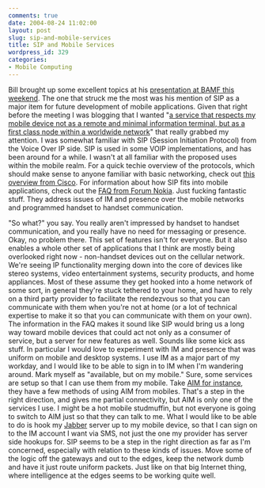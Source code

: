 ```yaml
---
comments: true
date: 2004-08-24 11:02:00
layout: post
slug: sip-and-mobile-services
title: SIP and Mobile Services
wordpress_id: 329
categories:
- Mobile Computing
---
```


Bill brought up some excellent topics at his [presentation at BAMF this weekend](http://billday.com/2004/08/21/bamf-j2me-at-five-slides). The one that struck me the most was his mention of SIP as a major item for future development of mobile applications. Given that right before the meeting I was blogging that I wanted "[a service that respects my mobile device not as a remote and minimal information terminal, but as a first class node within a worldwide network](http://www.bitsplitter.net/blog/index.php?p=328)" that really grabbed my attention. I was somewhat familiar with SIP (Session Initiation Protocol) from the Voice Over IP side. SIP is used in some VOIP implementations, and has been around for a while. I wasn't at all familiar with the proposed uses within the mobile realm. For a quick techie overview of the protocols, which should make sense to anyone familiar with basic networking, check out [this overview from Cisco](http://www.cisco.com/univercd/cc/td/doc/product/voice/sipsols/biggulp/bgsipov.htm). For information about how SIP fits into mobile applications, check out the [FAQ from Forum Nokia](http://nds1.forum.nokia.com/nnds/ForumDownloadServlet?id=5039&name=SIP%5FFAQ%5Fv1%5F0%5Fen%2Epdf). Just fucking fantastic stuff. They address issues of IM and presence over the mobile networks and programmed handset to handset communication.

"So what?" you say. You really aren't impressed by handset to handset communication, and you really have no need for messaging or presence. Okay, no problem there. This set of features isn't for everyone. But it also enables a whole other set of applications that I think are mostly being overlooked right now - non-handset devices out on the cellular network. We're seeing IP functionality merging down into the core of devices like stereo systems, video entertainment systems, security products, and home appliances. Most of these assume they get hooked into a home network of some sort, in general they're stuck tethered to your home, and have to rely on a third party provider to facilitate the rendezvous so that you can communicate with them when you're not at home (or a lot of technical expertise to make it so that you can communicate with them on your own). The information in the FAQ makes it sound like SIP would bring us a long way toward mobile devices that could act not only as a consumer of service, but a server for new features as well. Sounds like some kick ass stuff. In particular I would love to experiment with IM and presence that was uniform on mobile and desktop systems. I use IM as a major part of my workday, and I would like to be able to sign in to IM when I'm wandering around. Mark myself as "available, but on my mobile." Sure, some services are setup so that I can use them from my mobile. Take [AIM for instance](http://mymobile.aol.com/portal/im/userguides.html), they have a few methods of using AIM from mobiles. That's a step in the right direction, and gives me partial connectivity, but AIM is only one of the services I use. I might be a hot mobile studmuffin, but not everyone is going to switch to AIM just so that they can talk to me. What I would like to be able to do is hook my [Jabber](http://www.jabber.org) server up to my mobile device, so that I can sign on to the IM account I want via SMS, not just the one my provider has server side hookups for. SIP seems to be a step in the right direction as far as I'm concerned, especially with relation to these kinds of issues. Move some of the logic off the gateways and out to the edges, keep the network dumb and have it just route uniform packets. Just like on that big Internet thing, where intelligence at the edges seems to be working quite well.


